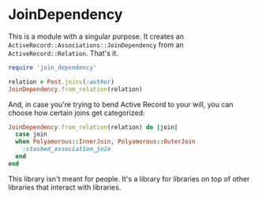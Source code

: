 # JoinDependency

This is a module with a singular purpose. It creates an `ActiveRecord::Associations::JoinDependency` from an `ActiveRecord::Relation`. That's it.

```ruby
require 'join_dependency'

relation = Post.joins(:author)
JoinDependency.from_relation(relation)
```

And, in case you're trying to bend Active Record to your will, you can choose how certain joins get categorized:

```ruby
JoinDependency.from_relation(relation) do |join|
  case join
  when Polyamorous::InnerJoin, Polyamorous::OuterJoin
    :stashed_association_join
  end
end
```

This library isn't meant for people. It's a library for libraries on top of other libraries that interact with libraries.
